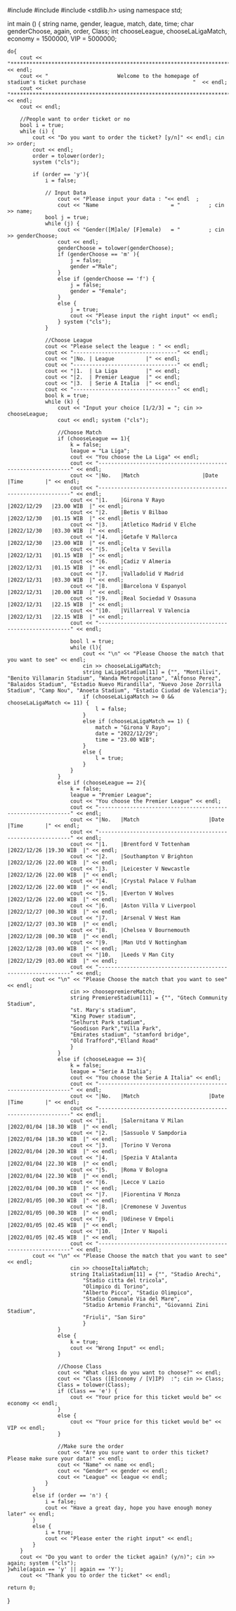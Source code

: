 #include <iostream>	
#include <string>
#include <stdlib.h>
using namespace std;


int main ()
{
	string name, gender, league, match, date, time;
	char  genderChoose, again, order, Class;
	int chooseLeague, chooseLaLigaMatch, economy = 1500000, VIP = 5000000;
	
	do{
		cout << "************************************************************************************************************" 	<< endl;
		cout << "	                   Welcome to the homepage of stadium's ticket purchase                                  "  << endl;
		cout << "************************************************************************************************************" 	<< endl;
		cout << endl;
			
		//People want to order ticket or no
		bool i = true;
		while (i) {
			cout << "Do you want to order the ticket? [y/n]" << endl; cin >> order;
			cout << endl;
			order = tolower(order);
			system ("cls");
				
			if (order == 'y'){
				i = false;
					
				// Input Data
					cout << "Please input your data : "<< endl	;
					cout << "Name                       = "			; cin >> name;
				bool j = true;
				while (j) {
					cout << "Gender([M]ale/ [F]emale)   = "			; cin >> genderChoose;
					cout << endl;
					genderChoose = tolower(genderChoose);
					if (genderChoose == 'm' ){
						j = false;
						gender ="Male";
					}
					else if (genderChoose == 'f') {
						j = false;
						gender = "Female";
					}
					else {
						j = true;
						cout << "Please input the right input" << endl;
					} system ("cls");
				}
				
				//Choose League
				cout << "Please select the league : " << endl;
				cout << "---------------------------------" << endl;
				cout << "|No. | League          |" << endl;
				cout << "---------------------------------" << endl;
				cout << "|1.  | La Liga         |" << endl;
				cout << "|2.  | Premier League  |" << endl;
				cout << "|3.  | Serie A Italia  |" << endl;
				cout << "---------------------------------" << endl;
				bool k = true;
				while (k) {
					cout << "Input your choice [1/2/3] = "; cin >> chooseLeague;
					cout << endl; system ("cls");
					
					//Choose Match
					if (chooseLeague == 1){
						k = false;
						league = "La Liga";
						cout << "You choose the La Liga" << endl;
						cout << "-------------------------------------------------------------" << endl;
						cout << "|No.	|Match                    |Date         |Time       |" << endl;
						cout << "-------------------------------------------------------------" << endl;							
						cout << "|1.	|Girona V Rayo            |2022/12/29	|23.00 WIB  |" << endl;
						cout << "|2.	|Betis V Bilbao           |2022/12/30	|01.15 WIB  |" << endl;
						cout << "|3.	|Atletico Madrid V Elche  |2022/12/30	|03.30 WIB  |" << endl;
						cout << "|4.	|Getafe V Mallorca        |2022/12/30	|23.00 WIB  |" << endl;
						cout << "|5.	|Celta V Sevilla          |2022/12/31	|01.15 WIB  |" << endl;
						cout << "|6.	|Cadiz V Almeria          |2022/12/31	|01.15 WIB  |" << endl;
						cout << "|7.	|Valladolid V Madrid      |2022/12/31	|03.30 WIB  |" << endl;
						cout << "|8.	|Barcelona V Espanyol     |2022/12/31	|20.00 WIB  |" << endl;
						cout << "|9.	|Real Sociedad V Osasuna  |2022/12/31	|22.15 WIB  |" << endl;
						cout << "|10.	|Villarreal V Valencia    |2022/12/31	|22.15 WIB  |" << endl;
						cout << "-------------------------------------------------------------" << endl;
						
						bool l = true;
						while (l){
							cout << "\n" << "Please Choose the match that you want to see" << endl;
							cin >> chooseLaLigaMatch;
							string LaLigaStadium[11] = {"", "Montilivi", "Benito Villamarin Stadium", "Wanda Metropolitano", "Alfonso Perez", "Balaidos Stadium", "Estadio Nuevo Mirandilla", "Nuevo Jose Zorrilla Stadium", "Camp Nou", "Anoeta Stadium", "Estadio Ciudad de Valencia"};
							if (chooseLaLigaMatch >= 0 && chooseLaLigaMatch <= 11) {
								l = false;
							}
							else if (chooseLaLigaMatch == 1) {
								match = "Girona V Rayo";
								date = "2022/12/29";
								time = "23.00 WIB";
							}
							else {
								l = true;
							}
						}
					}
					else if (chooseLeague == 2){                                               
						k = false;
						league = "Premier League";
						cout << "You choose the Premier League" << endl;
						cout << "-------------------------------------------------------------" << endl;
						cout << "|No.	|Match                      |Date       |Time       |" << endl;
						cout << "-------------------------------------------------------------" << endl;							
						cout << "|1.	|Brentford V Tottenham      |2022/12/26 |19.30 WIB  |" << endl;
						cout << "|2.	|Southampton V Brighton     |2022/12/26 |22.00 WIB  |" << endl;
						cout << "|3.	|Leicester V Newcastle      |2022/12/26 |22.00 WIB  |" << endl;
						cout << "|4.	|Crystal Palace V Fulham    |2022/12/26 |22.00 WIB  |" << endl;
						cout << "|5.	|Everton V Wolves           |2022/12/26 |22.00 WIB  |" << endl;
						cout << "|6.	|Aston Villa V Liverpool    |2022/12/27 |00.30 WIB  |" << endl;
						cout << "|7.	|Arsenal V West Ham         |2022/12/27 |03.30 WIB  |" << endl;
						cout << "|8.	|Chelsea V Bournemouth      |2022/12/28 |00.30 WIB  |" << endl;
						cout << "|9.	|Man Utd V Nottingham       |2022/12/28 |03.00 WIB  |" << endl;
						cout << "|10.	|Leeds V Man City           |2022/12/29 |03.00 WIB  |" << endl;
						cout << "-------------------------------------------------------------" << endl;
            cout << "\n" << "Please Choose the match that you want to see" << endl;
						cin >> choosepremiereMatch;
						string PremiereStadium[11] = {"", "Gtech Community Stadium", 
						"st. Mary's stadium",
						"King Power stadium",
						"Selhurst Park stadium",
						"Goodison Park","Villa Park",
						"Emirates stadium", "stamford bridge",
						"Old Trafford","Elland Road"
						}
					}
					else if (chooseLeague == 3){
						k = false;
						league = "Serie A Italia";
						cout << "You choose the Serie A Italia" << endl;
						cout << "-------------------------------------------------------------" << endl;
						cout << "|No.	|Match                      |Date       |Time       |" << endl;
						cout << "-------------------------------------------------------------" << endl;							
						cout << "|1.	|Salernitana V Milan        |2022/01/04 |18.30 WIB  |" << endl;
						cout << "|2.	|Sassuolo V Sampdoria       |2022/01/04	|18.30 WIB  |" << endl;
						cout << "|3.	|Torino V Verona            |2022/01/04	|20.30 WIB  |" << endl;
						cout << "|4.	|Spezia V Atalanta          |2022/01/04	|22.30 WIB  |" << endl;
						cout << "|5.	|Roma V Bologna             |2022/01/04	|22.30 WIB  |" << endl;
						cout << "|6.	|Lecce V Lazio              |2022/01/04	|00.30 WIB  |" << endl;
						cout << "|7.	|Fiorentina V Monza         |2022/01/05	|00.30 WIB  |" << endl;
						cout << "|8.	|Cremonese V Juventus       |2022/01/05	|00.30 WIB  |" << endl;
						cout << "|9.	|Udinese V Empoli           |2022/01/05	|02.45 WIB  |" << endl;
						cout << "|10.	|Inter V Napoli             |2022/01/05	|02.45 WIB  |" << endl;
						cout << "-------------------------------------------------------------" << endl;
            cout << "\n" << "Please Choose the match that you want to see" << endl;
						cin >> chooseItaliaMatch;
						string ItaliaStadium[11] = {"", "Stadio Arechi",
							"Stadio citta del tricola",
							"Olimpico di Torino",
							"Alberto Picco", "Stadio Olimpico",
							"Stadio Comunale Via del Mare",
							"Stadio Artemio Franchi", "Giovanni Zini Stadium",
							"Friuli", "San Siro"	
							}
					}
					else {
						k = true;
						cout << "Wrong Input" << endl;
					}
					
					//Choose Class
					cout << "What class do you want to choose?" << endl;
					cout << "Class ([E]conomy / [V]IP)	:"; cin >> Class;
					Class = tolower(Class);
					if (Class == 'e') {
						cout << "Your price for this ticket would be" << economy << endl;
					}
					else {
						cout << "Your price for this ticket would be" << VIP << endl;
					}
					
					//Make sure the order
					cout << "Are you sure want to order this ticket? Please make sure your data!" << endl;
					cout << "Name" << name << endl;
					cout << "Gender" << gender << endl;
					cout << "League" << league << endl;
				}
			}
			else if (order == 'n') {
				i = false;
				cout << "Have a great day, hope you have enough money later" << endl;
			}
			else {
				i = true;
				cout << "Please enter the right input" << endl;
			}
		}
		cout << "Do you want to order the ticket again? (y/n)"; cin >> again; system ("cls");	
	}while(again == 'y' || again == 'Y');
		cout << "Thank you to order the ticket" << endl;
		
	return 0;
}
